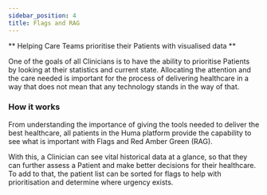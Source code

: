```yaml
---
sidebar_position: 4
title: Flags and RAG
---
```


** Helping Care Teams prioritise their Patients with visualised data **

One of the goals of all Clinicians is to have the ability to prioritise Patients by looking at their statistics and current state. Allocating the attention and the care needed is important for the process of delivering healthcare in a way that does not mean that any technology stands in the way of that.

### How it works
From understanding the importance of giving the tools needed to deliver the best healthcare, all patients in the Huma platform provide the capability to see what is important with Flags and Red Amber Green (RAG). 

With this, a Clinician can see vital historical data at a glance, so that they can further assess a Patient and make better decisions for their healthcare. To add to that, the patient list can be sorted for flags to help with prioritisation and determine where urgency exists.
